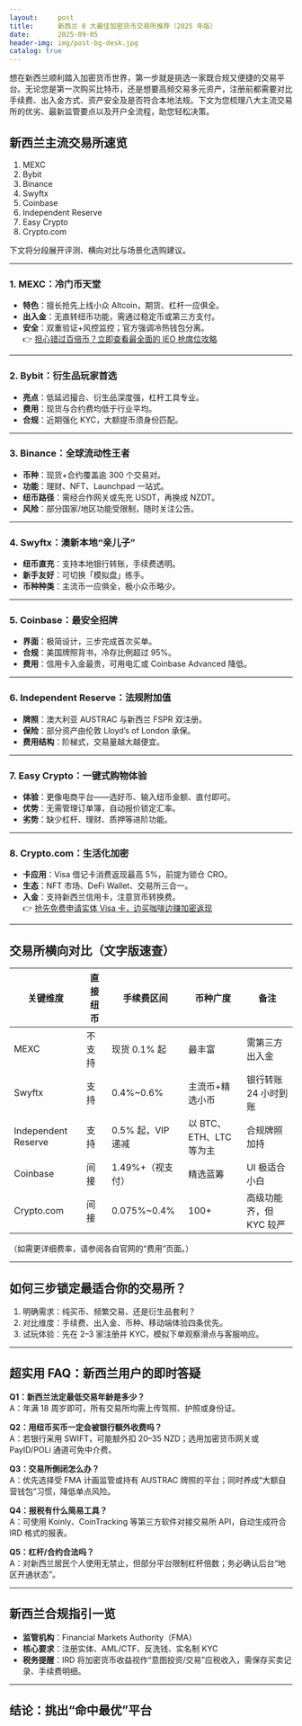 ```yaml
---
layout:     post
title:      新西兰 8 大最佳加密货币交易所推荐（2025 年版）
date:       2025-09-05
header-img: img/post-bg-desk.jpg
catalog: true
---
```


想在新西兰顺利踏入加密货币世界，第一步就是挑选一家既合规又便捷的交易平台。无论您是第一次购买比特币，还是想要高频交易多元资产，注册前都需要对比手续费、出入金方式、资产安全及是否符合本地法规。下文为您梳理八大主流交易所的优劣、最新监管要点以及开户全流程，助您轻松决策。

## 新西兰主流交易所速览

1. MEXC  
2. Bybit  
3. Binance  
4. Swyftx  
5. Coinbase  
6. Independent Reserve  
7. Easy Crypto  
8. Crypto.com  

下文将分段展开评测、横向对比与场景化选购建议。

---

### 1. MEXC：冷门币天堂  
- **特色**：擅长抢先上线小众 Altcoin，期货、杠杆一应俱全。  
- **出入金**：无直转纽币功能，需通过稳定币或第三方支付。  
- **安全**：双重验证+风控监控；官方强调冷热钱包分离。  
👉 [担心错过百倍币？立即查看最全面的 IEO 抢席位攻略](https://okxdog.com/)

---

### 2. Bybit：衍生品玩家首选  
- **亮点**：低延迟撮合、衍生品深度强，杠杆工具专业。  
- **费用**：现货与合约费均低于行业平均。  
- **合规**：近期强化 KYC，大额提币须身份匹配。  

---

### 3. Binance：全球流动性王者  
- **币种**：现货+合约覆盖逾 300 个交易对。  
- **功能**：理财、NFT、Launchpad 一站式。  
- **纽币路径**：需经合作网关或先充 USDT，再换成 NZDT。  
- **风险**：部分国家/地区功能受限制，随时关注公告。

---

### 4. Swyftx：澳新本地“亲儿子”  
- **纽币直充**：支持本地银行转账，手续费透明。  
- **新手友好**：可切换「模拟盘」练手。  
- **币种种类**：主流币一应俱全，极小众币略少。

---

### 5. Coinbase：最安全招牌  
- **界面**：极简设计，三步完成首次买单。  
- **合规**：美国牌照背书，冷存比例超过 95%。  
- **费用**：信用卡入金最贵，可用电汇或 Coinbase Advanced 降低。  

---

### 6. Independent Reserve：法规附加值  
- **牌照**：澳大利亚 AUSTRAC 与新西兰 FSPR 双注册。  
- **保险**：部分资产由伦敦 Lloyd’s of London 承保。  
- **费用结构**：阶梯式，交易量越大越便宜。  

---

### 7. Easy Crypto：一键式购物体验  
- **体验**：更像电商平台——选好币、输入纽币金额、直付即可。  
- **优势**：无需管理订单簿，自动报价锁定汇率。  
- **劣势**：缺少杠杆、理财、质押等进阶功能。

---

### 8. Crypto.com：生活化加密  
- **卡应用**：Visa 借记卡消费返现最高 5%，前提为锁仓 CRO。  
- **生态**：NFT 市场、DeFi Wallet、交易所三合一。  
- **入金**：支持新西兰信用卡，注意货币转换费。  
👉 [抢先免费申请实体 Visa 卡，边买咖啡边赚加密返现](https://okxdog.com/)

---

## 交易所横向对比（文字版速查）

| 关键维度 | 直接纽币 | 手续费区间 | 币种广度 | 备注 |
| --- | --- | --- | --- | --- |
| MEXC | 不支持 | 现货 0.1% 起 | 最丰富 | 需第三方出入金 |
| Swyftx | 支持 | 0.4%~0.6% | 主流币+精选小币 | 银行转账 24 小时到账 |
| Independent Reserve | 支持 | 0.5% 起，VIP 递减 | 以 BTC、ETH、LTC 等为主 | 合规牌照加持 |
| Coinbase | 间接 | 1.49%+（视支付） | 精选蓝筹 | UI 极适合小白 |
| Crypto.com | 间接 | 0.075%~0.4% | 100+ | 高级功能齐，但 KYC 较严 |

（如需更详细费率，请参阅各自官网的“费用”页面。）

---

## 如何三步锁定最适合你的交易所？

1. 明确需求：纯买币、频繁交易、还是衍生品套利？  
2. 对比维度：手续费、出入金、币种、移动端体验四条优先。  
3. 试玩体验：先在 2–3 家注册并 KYC，模拟下单观察滑点与客服响应。

---

## 超实用 FAQ：新西兰用户的即时答疑

**Q1：新西兰法定最低交易年龄是多少？**  
A：年满 18 周岁即可，所有交易所均需上传驾照、护照或身份证。

**Q2：用纽币买币一定会被银行额外收费吗？**  
A：若银行采用 SWIFT，可能额外扣 20–35 NZD；选用加密货币网关或 PayID/POLi 通道可免中介费。

**Q3：交易所倒闭怎么办？**  
A：优先选择受 FMA 计画监管或持有 AUSTRAC 牌照的平台；同时养成“大额自营钱包”习惯，降低单点风险。

**Q4：报税有什么简易工具？**  
A：可使用 Koinly、CoinTracking 等第三方软件对接交易所 API，自动生成符合 IRD 格式的报表。

**Q5：杠杆/合约合法吗？**  
A：对新西兰居民个人使用无禁止，但部分平台限制杠杆倍数；务必确认后台“地区开通状态”。

---

## 新西兰合规指引一览

- **监管机构**：Financial Markets Authority（FMA）  
- **核心要求**：注册实体、AML/CTF、反洗钱、实名制 KYC  
- **税务提醒**：IRD 将加密货币收益视作“意图投资/交易”应税收入，需保存买卖记录、手续费明细。

---

## 结论：挑出“命中最优”平台